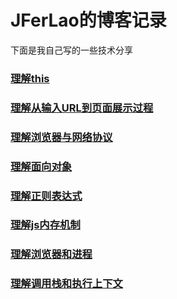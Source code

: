 # JFerLao的博客记录

下面是我自己写的一些技术分享

### [理解this](/理解this)

### [理解从输入URL到页面展示过程](/理解从输入URL到页面展示过程)

### [理解浏览器与网络协议](/理解浏览器与网络协议)

### [理解面向对象](/理解面向对象)

### [理解正则表达式](/理解正则表达式)

### [理解js内存机制](/理解js内存机制)

### [理解浏览器和进程](/理解浏览器和进程)

### [理解调用栈和执行上下文](/理解调用栈和执行上下文)